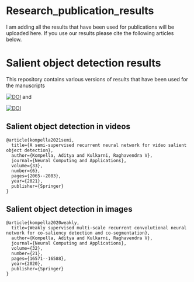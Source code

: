 # Research_publication_results
I am adding all the results that have been used for publications will be uploaded here. If you use our results please cite the following articles below. 

# Salient object detection results

This repository contains various versions of results that have been used for the manuscripts

[![DOI](https://zenodo.org/badge/doi/10.1007/s00521-020-05081-5.svg)](https://link.springer.com/article/10.1007/s00521-020-05081-5) and 

[![DOI](https://zenodo.org/badge/doi/10.1007/s00521-019-04265-y.svg)](https://link.springer.com/article/10.1007/s00521-019-04265-y)

## Salient object detection in videos
```
@article{kompella2021semi,
  title={A semi-supervised recurrent neural network for video salient object detection},
  author={Kompella, Aditya and Kulkarni, Raghavendra V},
  journal={Neural Computing and Applications},
  volume={33},
  number={6},
  pages={2065--2083},
  year={2021},
  publisher={Springer}
}

```
## Salient object detection in images

```
@article{kompella2020weakly,
  title={Weakly supervised multi-scale recurrent convolutional neural network for co-saliency detection and co-segmentation},
  author={Kompella, Aditya and Kulkarni, Raghavendra V},
  journal={Neural Computing and Applications},
  volume={32},
  number={21},
  pages={16571--16588},
  year={2020},
  publisher={Springer}
}

```
